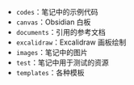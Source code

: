 
- `codes`：笔记中的示例代码
- `canvas`：Obsidian 白板
- `documents`：引用的参考文档
- `excalidraw`：Excalidraw 画板绘制
- `images`：笔记中的图片
- `test`：笔记中用于测试的资源
- `templates`：各种模板